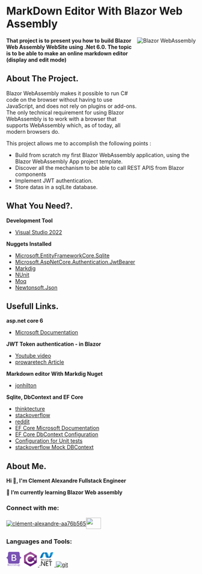 ﻿# MarkDown Editor  With Blazor Web Assembly

<a href="https://docs.microsoft.com/fr-fr/aspnet/core/blazor/?view=aspnetcore-6.0"><img src="https://docs.microsoft.com/fr-fr/aspnet/core/blazor/index/_static/blazor-webassembly.png?view=aspnetcore-6.0" alt="Blazor WebAssembly" height="256px" align="right"></a>

**That project is to present you how to build Blazor Web Assembly WebSite using .Net 6.0. The topic is to be able to make an online markdown editor (display and edit mode)**

## About The Project.
Blazor WebAssembly makes it possible to run C# code on the browser without having to use JavaScript, and does not rely on plugins or add-ons. The only technical requirement for using Blazor WebAssembly is to work with a browser that supports WebAssembly which, as of today, all modern browsers do.

This project allows me to accomplish the following points : 
* Build from scratch my first Blazor WebAssembly application, using the Blazor WebAssembly App project template.
* Discover all the mechanism to be able to call REST APIS from Blazor components
* Implement JWT authentication.
* Store datas in a sqlLite database.

## What You Need?.
**Development Tool**
 * [Visual Studio 2022](https://visualstudio.microsoft.com/)

**Nuggets Installed**
 * [Microsoft.EntityFrameworkCore.Sqlite](https://www.nuget.org/packages/Microsoft.EntityFrameworkCore.Sqlite/6.0.8?_src=template)
 * [Microsoft.AspNetCore.Authentication.JwtBearer ](https://www.nuget.org/packages/Microsoft.AspNetCore.Authentication.JwtBearer/6.0.8?_src=template)
* [Markdig](https://www.nuget.org/packages/Markdig/0.30.3?_src=template)
* [NUnit](https://www.nuget.org/packages/NUnit/3.13.3?_src=template)
* [Moq](https://www.nuget.org/packages/Moq/4.18.2?_src=template)
* [Newtonsoft.Json](https://www.nuget.org/packages/Newtonsoft.Json/13.0.1?_src=template)


## Usefull Links.
**asp.net core 6**
* [Microsoft Documentation](https://docs.microsoft.com/fr-fr/aspnet/core/?view=aspnetcore-6.0)

**JWT Token authentication - in Blazor**
* [Youtube video](https://www.youtube.com/watch?v=bu6F4oeYdzA)
* [prowaretech Article](https://www.prowaretech.com/articles/current/blazor/wasm/jwt-authentication-simple)


**Markdown editor With Markdig Nuget**
* [jonhilton](https://jonhilton.net/blazor-markdown-editor/)

**Sqlite, DbContext and EF Core**
* [thinktecture](https://www.thinktecture.com/en/blazor/ef-core-and-sqlite-in-browser/)
* [stackoverflow](https://stackoverflow.com/questions/67966259/why-is-it-not-possible-to-use-sqlite-in-blazor-webassembly)
* [reddit](https://www.reddit.com/r/Blazor/comments/rhrwxa/blazor_webassembly_sqlite/)
* [EF Core Microsoft Documentation](https://docs.microsoft.com/fr-fr/ef/core/get-started/overview/first-app?tabs=netcore-cli)
* [EF Core DbContext Configuration](https://docs.microsoft.com/fr-fr/ef/core/dbcontext-configuration/)
* [Configuration for Unit tests](https://dotnetthoughts.net/how-to-mock-dbcontext-for-unit-testing/)
* [stackoverflow Mock DBContext](https://stackoverflow.com/questions/54219742/mocking-ef-core-dbcontext-and-dbset)

## About Me.

**Hi 👋, I'm Clement Alexandre Fullstack Engineer**

**🌱 I’m currently learning **Blazor Web assembly****

### Connect with me:

<p align="left"><a href="https://fr.linkedin.com/in/cl%C3%A9ment-alexandre-aa76b565" target="blank"><img align="center" src="https://raw.githubusercontent.com/rahuldkjain/github-profile-readme-generator/master/src/images/icons/Social/linked-in-alt.svg" alt="clément-alexandre-aa76b565" height="30" width="40" /></a><a href="https://github.com/clemalex06" target="blank"><img align="center" src="https://github.githubassets.com/images/modules/logos_page/GitHub-Mark.png" height="30" width="40" /></a></p>


### Languages and Tools:
<p align="left"><a href="https://getbootstrap.com" target="_blank" rel="noreferrer"><img src="https://raw.githubusercontent.com/devicons/devicon/master/icons/bootstrap/bootstrap-plain-wordmark.svg" alt="bootstrap" width="40" height="40"/></a> <a href="https://www.w3schools.com/cs/" target="_blank" rel="noreferrer"> <img src="https://raw.githubusercontent.com/devicons/devicon/master/icons/csharp/csharp-original.svg" alt="csharp" width="40" height="40"/> </a> <a href="https://dotnet.microsoft.com/" target="_blank" rel="noreferrer"> <img src="https://raw.githubusercontent.com/devicons/devicon/master/icons/dot-net/dot-net-original-wordmark.svg" alt="dotnet" width="40" height="40"/> </a> <a href="https://git-scm.com/" target="_blank" rel="noreferrer"> <img src="https://www.vectorlogo.zone/logos/git-scm/git-scm-icon.svg" alt="git" width="40" height="40"/> </a></p>

